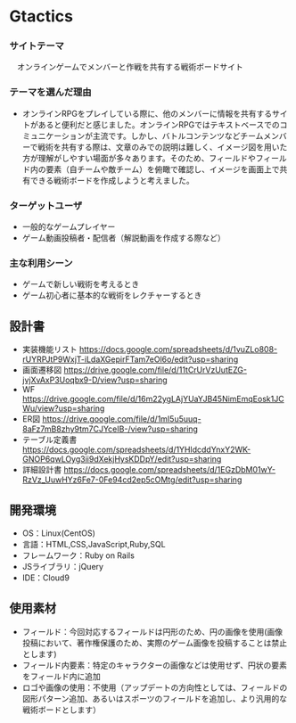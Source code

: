 # Gtactics

### サイトテーマ
　オンラインゲームでメンバーと作戦を共有する戦術ボードサイト

### テーマを選んだ理由
- オンラインRPGをプレイしている際に、他のメンバーに情報を共有するサイトがあると便利だと感じました。オンラインRPGではテキストベースでのコミュニケーションが主流です。しかし、バトルコンテンツなどチームメンバーで戦術を共有する際は、文章のみでの説明は難しく、イメージ図を用いた方が理解がしやすい場面が多々あります。そのため、フィールドやフィールド内の要素（自チームや敵チーム）を俯瞰で確認し、イメージを画面上で共有できる戦術ボードを作成しようと考えました。

### ターゲットユーザ
- 一般的なゲームプレイヤー
- ゲーム動画投稿者・配信者（解説動画を作成する際など）

### 主な利用シーン
- ゲームで新しい戦術を考えるとき
- ゲーム初心者に基本的な戦術をレクチャーするとき

## 設計書
- 実装機能リスト https://docs.google.com/spreadsheets/d/1vuZLo808-rUYRPJtP9WxjT-iLdaXGepirFTam7eOl6o/edit?usp=sharing
- 画面遷移図     https://drive.google.com/file/d/11tCrUrVzUutEZG-jvjXvAxP3Uoqbx9-D/view?usp=sharing
- WF             https://drive.google.com/file/d/16m22ygLAjYUaYJB45NimEmqEosk1JCWu/view?usp=sharing
- ER図           https://drive.google.com/file/d/1mI5u5uuq-8aFz7mB8zhy9tm7CJYceIB-/view?usp=sharing
- テーブル定義書 https://docs.google.com/spreadsheets/d/1YHldcddYnxY2WK-GNOP6qwLOyg3ii9dXekjHysKDDpY/edit?usp=sharing
- 詳細設計書     https://docs.google.com/spreadsheets/d/1EGzDbM01wY-RzVz_UuwHYz6Fe7-0Fe94cd2ep5cOMtg/edit?usp=sharing

## 開発環境
- OS：Linux(CentOS)
- 言語：HTML,CSS,JavaScript,Ruby,SQL
- フレームワーク：Ruby on Rails
- JSライブラリ：jQuery
- IDE：Cloud9

## 使用素材
- フィールド：今回対応するフィールドは円形のため、円の画像を使用(画像投稿において、著作権保護のため、実際のゲーム画像を投稿することは禁止とします)
- フィールド内要素：特定のキャラクターの画像などは使用せず、円状の要素をフィールド内に追加
- ロゴや画像の使用：不使用（アップデートの方向性としては、フィールドの図形パターン追加、あるいはスポーツのフィールドを追加し、より汎用的な戦術ボードとします）